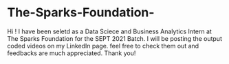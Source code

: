 # The-Sparks-Foundation-
Hi ! I have been seletd as a Data Sciece and Business Analytics Intern at The Sparks Foundation for the SEPT 2021 Batch.
I will be posting the output coded videos on my LinkedIn page.
feel free to check them out and feedbacks are much appreciated.
Thank you!
